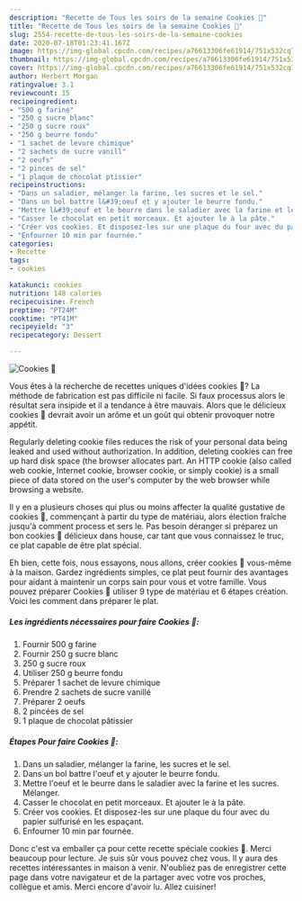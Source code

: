 ```yaml
---
description: "Recette de Tous les soirs de la semaine Cookies 🖤"
title: "Recette de Tous les soirs de la semaine Cookies 🖤"
slug: 2554-recette-de-tous-les-soirs-de-la-semaine-cookies
date: 2020-07-18T01:23:41.167Z
image: https://img-global.cpcdn.com/recipes/a76613306fe61914/751x532cq70/cookies-🖤-photo-principale-de-la-recette.jpg
thumbnail: https://img-global.cpcdn.com/recipes/a76613306fe61914/751x532cq70/cookies-🖤-photo-principale-de-la-recette.jpg
cover: https://img-global.cpcdn.com/recipes/a76613306fe61914/751x532cq70/cookies-🖤-photo-principale-de-la-recette.jpg
author: Herbert Morgan
ratingvalue: 3.1
reviewcount: 15
recipeingredient:
- "500 g farine"
- "250 g sucre blanc"
- "250 g sucre roux"
- "250 g beurre fondu"
- "1 sachet de levure chimique"
- "2 sachets de sucre vanill"
- "2 oeufs"
- "2 pinces de sel"
- "1 plaque de chocolat ptissier"
recipeinstructions:
- "Dans un saladier, mélanger la farine, les sucres et le sel."
- "Dans un bol battre l&#39;oeuf et y ajouter le beurre fondu."
- "Mettre l&#39;oeuf et le beurre dans le saladier avec la farine et les sucres. Mélanger."
- "Casser le chocolat en petit morceaux. Et ajouter le à la pâte."
- "Créer vos cookies. Et disposez-les sur une plaque du four avec du papier sulfurisé en les espaçant."
- "Enfourner 10 min par fournée."
categories:
- Recette
tags:
- cookies

katakunci: cookies 
nutrition: 148 calories
recipecuisine: French
preptime: "PT24M"
cooktime: "PT41M"
recipeyield: "3"
recipecategory: Dessert

---
```



![Cookies 🖤](https://img-global.cpcdn.com/recipes/a76613306fe61914/751x532cq70/cookies-🖤-photo-principale-de-la-recette.jpg)

Vous êtes à la recherche de recettes uniques d'idées cookies 🖤? La méthode de fabrication est pas difficile ni facile. Si faux processus alors le résultat sera insipide et il a tendance à être mauvais. Alors que le délicieux cookies 🖤 devrait avoir un arôme et un goût qui obtenir provoquer notre appétit.

Regularly deleting cookie files reduces the risk of your personal data being leaked and used without authorization. In addition, deleting cookies can free up hard disk space (the browser allocates part. An HTTP cookie (also called web cookie, Internet cookie, browser cookie, or simply cookie) is a small piece of data stored on the user&#39;s computer by the web browser while browsing a website.

Il y en a plusieurs choses qui plus ou moins affecter la qualité gustative de cookies 🖤, commençant à partir du type de matériau, alors élection fraîche jusqu'à comment process et sers le. Pas besoin déranger si préparez un bon cookies 🖤 délicieux dans house, car tant que vous connaissez le truc, ce plat capable de être plat spécial.


Eh bien, cette fois, nous essayons, nous allons, créer cookies 🖤 vous-même à la maison. Gardez ingrédients simples, ce plat peut fournir des avantages pour aidant à maintenir un corps sain pour vous et votre famille. Vous pouvez préparer Cookies 🖤 utiliser 9 type de matériau et 6 étapes création. Voici les comment dans préparer le plat.

<!--inarticleads1-->

##### Les ingrédients nécessaires pour faire Cookies 🖤:

1. Fournir 500 g farine
1. Fournir 250 g sucre blanc
1.  250 g sucre roux
1. Utiliser 250 g beurre fondu
1. Préparer 1 sachet de levure chimique
1. Prendre 2 sachets de sucre vanillé
1. Préparer 2 oeufs
1.  2 pincées de sel
1.  1 plaque de chocolat pâtissier




<!--inarticleads2-->

##### Étapes Pour faire Cookies 🖤:

1. Dans un saladier, mélanger la farine, les sucres et le sel.
1. Dans un bol battre l&#39;oeuf et y ajouter le beurre fondu.
1. Mettre l&#39;oeuf et le beurre dans le saladier avec la farine et les sucres. Mélanger.
1. Casser le chocolat en petit morceaux. Et ajouter le à la pâte.
1. Créer vos cookies. Et disposez-les sur une plaque du four avec du papier sulfurisé en les espaçant.
1. Enfourner 10 min par fournée.





Donc c'est va emballer ça pour cette recette spéciale cookies 🖤. Merci beaucoup pour lecture. Je suis sûr vous pouvez chez vous. Il y aura des recettes  intéressantes in maison à venir. N'oubliez pas de enregistrer cette page dans votre navigateur et de la partager avec votre vos proches, collègue et amis. Merci encore d'avoir lu. Allez cuisiner!
